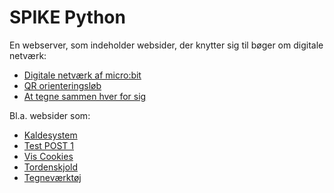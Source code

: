 # SPIKE Python
En webserver, som indeholder websider, der knytter sig til bøger om digitale netværk:
 
<ul>
  <li><a href="https://www.skoletube.dk/video/8303847/a1254d72b9a436b53a3d0819ee8fad8e" target="_blank">Digitale netværk af micro:bit</a></li>
  <li><a href="https://www.skoletube.dk/video/8338419/f7c90ebcda330f6db15de795610a8dd3" target="_blank">QR orienteringsløb</a></li>
  <li><a href="https://www.skoletube.dk/video/8323121/c40935dc4305e04698f975ee638be220" target="_blank">At tegne sammen hver for sig</a></li>
</ul>

Bl.a. websider som:
<ul>
 <li><a href="https://ocaprani.github.io/Kaldesystem/" target="_blank">Kaldesystem</a></li>
 <li><a href="https://ocaprani.github.io/QRkode/post1.html" target="_blank">Test POST 1</a></li>
 <li><a href="https://ocaprani.github.io/VisCookies/" target="_blank">Vis Cookies</a></li>
 <li><a href="https://ocaprani.github.io/TordenskjoldCookie/" target="_blank">Tordenskjold</a></li>
 <li><a href="https://ocaprani.github.io/Course-project/app/src/" target="_blank">Tegneværktøj</a></li>
</ul>

